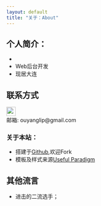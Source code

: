 ```yaml
---
layout: default
title: "关于：About"
---
```


## 个人简介：

* 
* Web后台开发
* 现居大连

## 联系方式

<p class="contact">
 <a href="https://github.com/haoyisun" title="Github联系我"><img src="http://www.github.com/favicon.ico" width="24" height="24" style="display:inline-block;vertical-align:middle"></a><br/>
邮箱: ouyanglip@gmail.com 
</p>

### 关于本站：

* 搭建于[Github](https://github.com/LippiOuYang/LippiOuYang.github.io),欢迎Fork
* 模板及样式来源[Useful Paradigm](http://usefulparadigm.com/)

## 其他流言
* 进击的二流选手；
